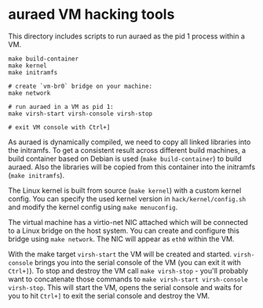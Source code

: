 auraed VM hacking tools
=======================

This directory includes scripts to run auraed as the pid 1 process within a VM.

    make build-container
    make kernel
    make initramfs

    # create `vm-br0` bridge on your machine:
    make network

    # run auraed in a VM as pid 1:
    make virsh-start virsh-console virsh-stop

    # exit VM console with Ctrl+]


As auraed is dynamically compiled, we need to copy all linked libraries into the initramfs. To get a consistent result across different build machines, a build container based on Debian is used (`make build-container`) to build auraed. Also the libraries will be copied from this container into the initramfs (`make initramfs`).

The Linux kernel is built from source (`make kernel`) with a custom kernel config. You can specify the used kernel version in `hack/kernel/config.sh` and modify the kernel config using `make menuconfig`.

The virtual machine has a virtio-net NIC attached which will be connected to a Linux bridge on the host system. You can create and configure this bridge using `make network`. The NIC will appear as `eth0` within the VM.

With the make target `virsh-start` the VM will be created and started. `virsh-console` brings you into the serial console of the VM (you can exit it with `Ctrl+]`). To stop and destroy the VM call `make virsh-stop` - you'll probably want to concatenate those commands to `make virsh-start virsh-console virsh-stop`. This will start the VM, opens the serial console and waits for you to hit `Ctrl+]` to exit the serial console and destroy the VM.